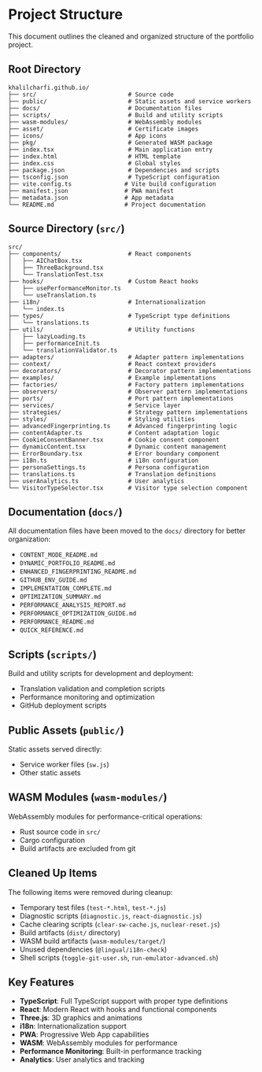 # Project Structure

This document outlines the cleaned and organized structure of the portfolio project.

## Root Directory
```
khalilcharfi.github.io/
├── src/                          # Source code
├── public/                       # Static assets and service workers
├── docs/                         # Documentation files
├── scripts/                      # Build and utility scripts
├── wasm-modules/                 # WebAssembly modules
├── asset/                        # Certificate images
├── icons/                        # App icons
├── pkg/                          # Generated WASM package
├── index.tsx                     # Main application entry
├── index.html                    # HTML template
├── index.css                     # Global styles
├── package.json                  # Dependencies and scripts
├── tsconfig.json                 # TypeScript configuration
├── vite.config.ts               # Vite build configuration
├── manifest.json                # PWA manifest
├── metadata.json                # App metadata
└── README.md                    # Project documentation
```

## Source Directory (`src/`)
```
src/
├── components/                   # React components
│   ├── AIChatBox.tsx
│   ├── ThreeBackground.tsx
│   └── TranslationTest.tsx
├── hooks/                        # Custom React hooks
│   ├── usePerformanceMonitor.ts
│   └── useTranslation.ts
├── i18n/                         # Internationalization
│   └── index.ts
├── types/                        # TypeScript type definitions
│   └── translations.ts
├── utils/                        # Utility functions
│   ├── lazyLoading.ts
│   ├── performanceInit.ts
│   └── translationValidator.ts
├── adapters/                     # Adapter pattern implementations
├── context/                      # React context providers
├── decorators/                   # Decorator pattern implementations
├── examples/                     # Example implementations
├── factories/                    # Factory pattern implementations
├── observers/                    # Observer pattern implementations
├── ports/                        # Port pattern implementations
├── services/                     # Service layer
├── strategies/                   # Strategy pattern implementations
├── styles/                       # Styling utilities
├── advancedFingerprinting.ts     # Advanced fingerprinting logic
├── contentAdapter.ts             # Content adaptation logic
├── CookieConsentBanner.tsx       # Cookie consent component
├── dynamicContent.tsx            # Dynamic content management
├── ErrorBoundary.tsx             # Error boundary component
├── i18n.ts                       # i18n configuration
├── personaSettings.ts            # Persona configuration
├── translations.ts               # Translation definitions
├── userAnalytics.ts              # User analytics
└── VisitorTypeSelector.tsx       # Visitor type selection component
```

## Documentation (`docs/`)
All documentation files have been moved to the `docs/` directory for better organization:
- `CONTENT_MODE_README.md`
- `DYNAMIC_PORTFOLIO_README.md`
- `ENHANCED_FINGERPRINTING_README.md`
- `GITHUB_ENV_GUIDE.md`
- `IMPLEMENTATION_COMPLETE.md`
- `OPTIMIZATION_SUMMARY.md`
- `PERFORMANCE_ANALYSIS_REPORT.md`
- `PERFORMANCE_OPTIMIZATION_GUIDE.md`
- `PERFORMANCE_README.md`
- `QUICK_REFERENCE.md`

## Scripts (`scripts/`)
Build and utility scripts for development and deployment:
- Translation validation and completion scripts
- Performance monitoring and optimization
- GitHub deployment scripts

## Public Assets (`public/`)
Static assets served directly:
- Service worker files (`sw.js`)
- Other static assets

## WASM Modules (`wasm-modules/`)
WebAssembly modules for performance-critical operations:
- Rust source code in `src/`
- Cargo configuration
- Build artifacts are excluded from git

## Cleaned Up Items
The following items were removed during cleanup:
- Temporary test files (`test-*.html`, `test-*.js`)
- Diagnostic scripts (`diagnostic.js`, `react-diagnostic.js`)
- Cache clearing scripts (`clear-sw-cache.js`, `nuclear-reset.js`)
- Build artifacts (`dist/` directory)
- WASM build artifacts (`wasm-modules/target/`)
- Unused dependencies (`@lingual/i18n-check`)
- Shell scripts (`toggle-git-user.sh`, `run-emulator-advanced.sh`)

## Key Features
- **TypeScript**: Full TypeScript support with proper type definitions
- **React**: Modern React with hooks and functional components
- **Three.js**: 3D graphics and animations
- **i18n**: Internationalization support
- **PWA**: Progressive Web App capabilities
- **WASM**: WebAssembly modules for performance
- **Performance Monitoring**: Built-in performance tracking
- **Analytics**: User analytics and tracking
